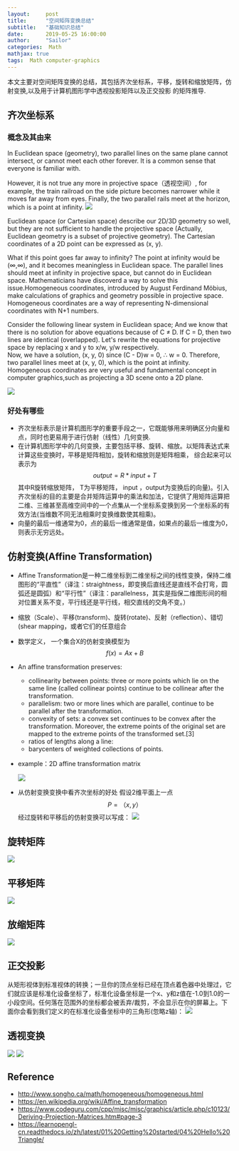 ```yaml
---
layout:     post
title:      "空间矩阵变换总结"
subtitle:   "基础知识总结"
date:       2019-05-25 16:00:00
author:     "Sailor"
categories:  Math
mathjax: true
tags:  Math computer-graphics
---
```


本文主要对空间矩阵变换的总结，其包括齐次坐标系，平移，旋转和缩放矩阵，仿射变换,以及用于计算机图形学中透视投影矩阵以及正交投影
的矩阵推导.

<!-- more -->


## 齐次坐标系
### 概念及其由来
In Euclidean space (geometry), two parallel lines on the same plane cannot intersect, or cannot meet each other forever. It is a common sense that everyone is familiar with. 

However, it is not true any more in projective space（透视空间）, for example, the train railroad on the side picture becomes narrower while it moves far away from eyes. Finally, the two parallel rails meet at the horizon, which is a point at infinity. 
![](https://sailorlou.github.io/image/math/railroad.jpg)

Euclidean space (or Cartesian space) describe our 2D/3D geometry so well, but they are not sufficient to handle the projective space (Actually, Euclidean geometry is a subset of projective geometry). The Cartesian coordinates of a 2D point can be expressed as (x, y). 

What if this point goes far away to infinity? The point at infinity would be (∞,∞), and it becomes meaningless in Euclidean space. The parallel lines should meet at infinity in projective space, but cannot do in Euclidean space. Mathematicians have discoverd a way to solve this issue.Homogeneous coordinates, introduced by August Ferdinand Möbius, make calculations of graphics and geometry possible in projective space. Homogeneous coordinates are a way of representing N-dimensional coordinates with N+1 numbers. 

Consider the following linear system in Euclidean space; And we know that there is no solution for above equations because of C ≠ D. If C = D, then two lines are identical (overlapped).
Let's rewrite the equations for projective space by replacing x and y to x/w, y/w respectively.  
Now, we have a solution, (x, y, 0) since (C - D)w = 0, ∴ w = 0. Therefore, two parallel lines meet at (x, y, 0), which is the point at infinity. Homogeneous coordinates are very useful and fundamental concept in computer graphics,such as projecting a 3D scene onto a 2D plane.

![](https://sailorlou.github.io/image/math/homogeneous.PNG)
### 好处有哪些
- 齐次坐标表示是计算机图形学的重要手段之一，它既能够用来明确区分向量和点，同时也更易用于进行仿射（线性）几何变换.
- 在计算机图形学中的几何变换，主要包括平移、旋转、缩放。以矩阵表达式来计算这些变换时，平移是矩阵相加，旋转和缩放则是矩阵相乘，
 综合起来可以表示为  $$ output = R*input+ T $$
 其中R旋转缩放矩阵， T为平移矩阵， input ，output为变换后的向量)。引入齐次坐标的目的主要是合并矩阵运算中的乘法和加法，它提供了用矩阵运算把二维、三维甚至高维空间中的一个点集从一个坐标系变换到另一个坐标系的有效方法(当维数不同无法相乘时变换维数使其相乘)。
 - 向量的最后一维通常为0，点的最后一维通常是值，如果点的最后一维度为0，则表示无穷远处。
## 仿射变换(Affine Transformation)
- Affine Transformation是一种二维坐标到二维坐标之间的线性变换，保持二维图形的“平直性”（译注：straightness，即变换后直线还是直线不会打弯，圆弧还是圆弧）和“平行性”（译注：parallelness，其实是指保二维图形间的相对位置关系不变，平行线还是平行线，相交直线的交角不变。）
- 缩放（Scale）、平移(transform)、旋转(rotate)、反射（reflection）、错切(shear mapping，或者它们的任意组合
- 数学定义， 一个集合X的仿射变换模型为
    $$ f(x) = Ax + B$$
- An affine transformation preserves:

    - collinearity between points: three or more points which lie on the same line (called collinear points) continue to be collinear after the transformation.
    - parallelism: two or more lines which are parallel, continue to be parallel after the transformation.
    - convexity of sets: a convex set continues to be convex after the transformation. Moreover, the extreme points of the original set are mapped to the extreme points of the transformed set.[3]
    - ratios of lengths along a line: 
    - barycenters of weighted collections of points.

- example：2D affine transformation matrix

    ![](https://sailorlou.github.io/image/math/2D_affine_transformation_matrix.png)

- 从仿射变换变换中看齐次坐标的好处
假设2维平面上一点 $$ P=（x,y）$$ 经过旋转和平移后的仿射变换可以写成：
![](https://sailorlou.github.io/image/math/fangshe.jpg)

## 旋转矩阵
![](https://sailorlou.github.io/image/math/rotate.PNG)
## 平移矩阵
![](https://sailorlou.github.io/image/math/translate.PNG)
## 放缩矩阵
![](https://sailorlou.github.io/image/math/scale.PNG)

## 正交投影

从矩形视体到标准视体的转换；一旦你的顶点坐标已经在顶点着色器中处理过，它们就应该是标准化设备坐标了，标准化设备坐标是一个x、y和z值在-1.0到1.0的一小段空间。任何落在范围外的坐标都会被丢弃/裁剪，不会显示在你的屏幕上。下面你会看到我们定义的在标准化设备坐标中的三角形(忽略z轴)：
![](https://sailorlou.github.io/image/math/zhengjiao.jpg)
## 透视变换
![](https://sailorlou.github.io/image/math/toushi1.jpg)
![](https://sailorlou.github.io/image/math/toushi2.jpg)

## Reference
- http://www.songho.ca/math/homogeneous/homogeneous.html
- https://en.wikipedia.org/wiki/Affine_transformation
- https://www.codeguru.com/cpp/misc/misc/graphics/article.php/c10123/Deriving-Projection-Matrices.htm#page-3
- https://learnopengl-cn.readthedocs.io/zh/latest/01%20Getting%20started/04%20Hello%20Triangle/

